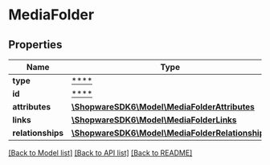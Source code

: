 # MediaFolder

## Properties
Name | Type | Description | Notes
------------ | ------------- | ------------- | -------------
**type** | [****](.md) |  | [optional] 
**id** | [****](.md) |  | [optional] 
**attributes** | [**\ShopwareSDK6\Model\MediaFolderAttributes**](MediaFolderAttributes.md) |  | [optional] 
**links** | [**\ShopwareSDK6\Model\MediaFolderLinks**](MediaFolderLinks.md) |  | [optional] 
**relationships** | [**\ShopwareSDK6\Model\MediaFolderRelationships**](MediaFolderRelationships.md) |  | [optional] 

[[Back to Model list]](../../README.md#documentation-for-models) [[Back to API list]](../../README.md#documentation-for-api-endpoints) [[Back to README]](../../README.md)

